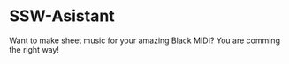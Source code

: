 # SSW-Asistant
Want to make sheet music for your amazing Black MIDI? You are comming the right way! 

